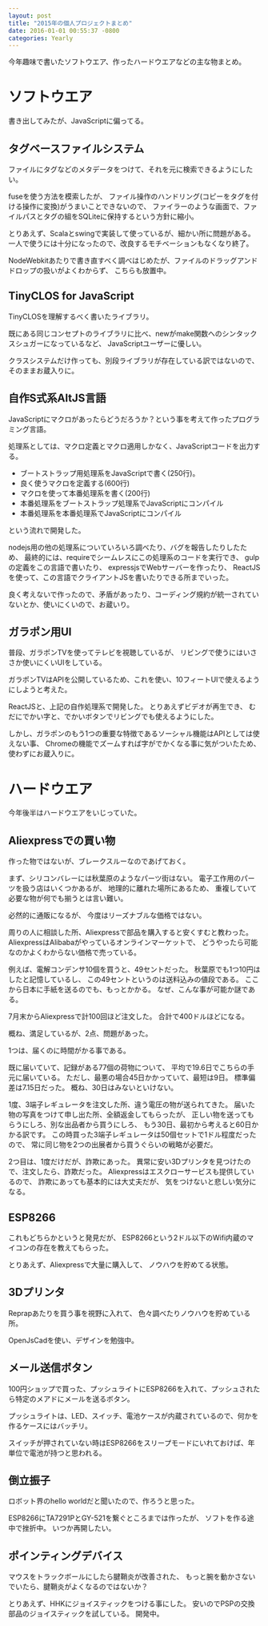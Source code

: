 ```yaml
---
layout: post
title: "2015年の個人プロジェクトまとめ"
date: 2016-01-01 00:55:37 -0800
categories: Yearly
---
```

今年趣味で書いたソフトウエア、作ったハードウエアなどの主な物まとめ。

ソフトウエア
============
書き出してみたが、JavaScriptに偏ってる。

タグベースファイルシステム
--------------------------
ファイルにタグなどのメタデータをつけて、それを元に検索できるようにしたい。

fuseを使う方法を模索したが、
ファイル操作のハンドリング(コピーをタグを付ける操作に変換)がうまいことできないので、
ファイラーのような画面で、ファイルパスとタグの組をSQLiteに保持するという方針に縮小。

とりあえず、Scalaとswingで実装して使っているが、細かい所に問題がある。
一人で使うには十分になったので、改良するモチベーションもなくなり終了。

NodeWebkitあたりで書き直すべく調べはじめたが、ファイルのドラッグアンドドロップの扱いがよくわからず、
こちらも放置中。

TinyCLOS for JavaScript
-----------------------
TinyCLOSを理解するべく書いたライブラリ。

既にある同じコンセプトのライブラリに比べ、newがmake関数へのシンタックスシュガーになっているなど、
JavaScriptユーザーに優しい。

クラスシステムだけ作っても、別段ライブラリが存在している訳ではないので、そのままお蔵入りに。

自作S式系AltJS言語
------------------
JavaScriptにマクロがあったらどうだろうか？という事を考えて作ったプログラミング言語。

処理系としては、マクロ定義とマクロ適用しかなく、JavaScriptコードを出力する。

- ブートストラップ用処理系をJavaScriptで書く(250行)。
- 良く使うマクロを定義する(600行)
- マクロを使って本番処理系を書く(200行)
- 本番処理系をブートストラップ処理系でJavaScriptにコンパイル
- 本番処理系を本番処理系でJavaScriptにコンパイル

という流れで開発した。

nodejs用の他の処理系についていろいろ調べたり、バグを報告したりしたため、
最終的には、requireでシームレスにこの処理系のコードを実行でき、
gulpの定義をこの言語で書いたり、
expressjsでWebサーバーを作ったり、
ReactJSを使って、この言語でクライアントJSを書いたりできる所までいった。

良く考えないで作ったので、矛盾があったり、コーディング規約が統一されていないとか、使いにくいので、お蔵いり。

ガラポン用UI
------------
普段、ガラポンTVを使ってテレビを視聴しているが、
リビングで使うにはいささか使いにくいUIをしている。

ガラポンTVはAPIを公開しているため、これを使い、10フィートUIで使えるようにしようと考えた。

ReactJSと、上記の自作処理系で開発した。
とりあえずビデオが再生でき、
むだにでかい字と、でかいボタンでリビングでも使えるようにした。

しかし、ガラポンのもう1つの重要な特徴であるソーシャル機能はAPIとしては使えない事、
Chromeの機能でズームすれば字がでかくなる事に気がついたため、
使わずにお蔵入りに。

ハードウエア
============
今年後半はハードウエアをいじっていた。

Aliexpressでの買い物
--------------------
作った物ではないが、ブレークスルーなのであげておく。

まず、シリコンバレーには秋葉原のようなパーツ街はない。
電子工作用のパーツを扱う店はいくつかあるが、
地理的に離れた場所にあるため、
重複していて必要な物が何でも揃うとは言い難い。

必然的に通販になるが、
今度はリーズナブルな価格ではない。

周りの人に相談した所、Aliexpressで部品を購入すると安くすむと教わった。
AliexpressはAlibabaがやっているオンラインマーケットで、
どうやったら可能なのかよくわからない価格で売っている。

例えば、電解コンデンサ10個を買うと、49セントだった。
秋葉原でも1つ10円はしたと記憶しているし、
この49セントというのは送料込みの値段である。
ここから日本に手紙を送るのでも、もっとかかる。
なぜ、こんな事が可能か謎である。

7月末からAliexpressで計100回ほど注文した。
合計で400ドルほどになる。

概ね、満足しているが、2点、問題があった。

1つは、届くのに時間がかる事である。

既に届いていて、記録がある77個の荷物について、
平均で19.6日でこちらの手元に届いている。
ただし、最悪の場合45日かかっていて、最短は9日。
標準偏差は7.15日だった。
概ね、30日はみないといけない。

1度、3端子レギュレータを注文した所、違う電圧の物が送られてきた。
届いた物の写真をつけて申し出た所、全額返金してもらったが、
正しい物を送ってもらうにしろ、別な出品者から買うにしろ、
もう30日、最初から考えると60日かかる訳です。
この時買った3端子レギュレータは50個セットで1ドル程度だったので、
常に同じ物を2つの出展者から買うぐらいの戦略が必要だ。

2つ目は、1度だけだが、詐欺にあった。
異常に安い3Dプリンタを見つけたので、注文したら、詐欺だった。
Aliexpressはエスクローサービスも提供しているので、
詐欺にあっても基本的には大丈夫だが、
気をつけないと悲しい気分になる。

ESP8266
-------
これもどちらかというと発見だが、
ESP8266という2ドル以下のWifi内蔵のマイコンの存在を教えてもらった。

とりあえず、Aliexpressで大量に購入して、
ノウハウを貯めてる状態。

3Dプリンタ
----------
Reprapあたりを買う事を視野に入れて、
色々調べたりノウハウを貯めている所。

OpenJsCadを使い、デザインを勉強中。

メール送信ボタン
----------------
100円ショップで買った、プッシュライトにESP8266を入れて、プッシュされたら特定のメアドにメールを送るボタン。

プッシュライトは、LED、スイッチ、電池ケースが内蔵されているので、何かを作るケースにはバッチリ。

スイッチが押されていない時はESP8266をスリープモードにいれておけば、年単位で電池が持つと思われる。

倒立振子
--------
ロボット界のhello worldだと聞いたので、作ろうと思った。

ESP8266にTA7291PとGY-521を繋ぐところまでは作ったが、
ソフトを作る途中で挫折中。
いつか再開したい。

ポインティングデバイス
----------------------
マウスをトラックボールにしたら腱鞘炎が改善された、
もっと腕を動かさないでいたら、腱鞘炎がよくなるのではないか？

とりあえず、HHKにジョイスティックをつける事にした。
安いのでPSPの交換部品のジョイスティックを試している。
開発中。
